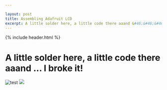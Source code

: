 ```yaml
---

layout: post
title: Assembling Adafruit LCD
excerpt: A little solder here, a little code there aaand &#46;&#46;&#46; I broke it!
---
```


{% include header.html %}

# A little solder here, a little code there aaand &#46;&#46;&#46; I broke it! #

![test](assets/Adafruit-RGB-LCD.jpg)
<img src="{{base}}assets/Adafruit-RGB-LCD.jpg">